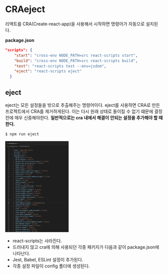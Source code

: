 # CRAeject

리액트를 CRA(Create-react-app)을 사용해서 시작하면 명령어가 자동으로 설치된다.

**package.json**

```json
"scripts": {
    "start": "cross-env NODE_PATH=src react-scripts start",
    "build": "cross-env NODE_PATH=src react-scripts build",
    "test": "react-scripts test --env=jsdom",
    "eject": "react-scripts eject"
  }
```



## eject

eject는 모든 설정들을 밖으로 추출해주는 명령어이다. eject를 사용하면 CRA로 만든 프로젝트에서 CRA를 제거하게된다. 이는 다시 원래 상태로 돌이킬 수 없기 떄문에 결정전에 매우 신중해야한다. **일반적으로는 cra 내에서 해결이 안되는 설정을 추가해야 할 때 한다.**

```bash
$ npm run eject
```

<img src="https://github.com/cjy0019/TIL/blob/master/images/ejection.png?raw=true" width="40%">

- react-scripts는 사라진다.
- 드러내지 않고 cra에 의해 사용되던 각종 패키지가 다음과 같이 package.json에 나타난다.
- Jest, Babel, ESLint 설정이 추가된다.
- 각종 설정 파일이 config 폴더에 생성된다.